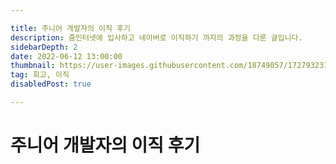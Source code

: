 ```yaml
---

title: 주니어 개발자의 이직 후기
description: 줌인터넷에 입사하고 네이버로 이직하기 까지의 과정을 다룬 글입니다.
sidebarDepth: 2
date: 2022-06-12 13:00:00
thumbnail: https://user-images.githubusercontent.com/18749057/172793231-f0ddc40c-1309-4c64-a74a-4522a4ef4ef2.png
tag: 회고, 이직
disabledPost: true

---
```


# 주니어 개발자의 이직 후기


